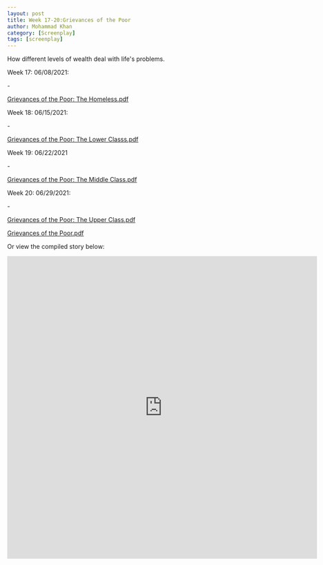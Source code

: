 ```yaml
---
layout: post
title: Week 17-20:Grievances of the Poor
author: Mohammad Khan
category: [Screenplay]
tags: [screenplay]
---
```

How different levels of wealth deal with life's problems.





<p>Week 17: 06/08/2021:</p>
- <p><a href="https://drive.google.com/file/d/18Fn4ht0h-RUmwklgBZzh3X_WDWpy1FmQ/view?usp=sharing">
Grievances of the Poor: The Homeless.pdf</a></p>

<p>Week 18: 06/15/2021:</p>
- <p><a href="https://drive.google.com/file/d/1x-A6aPLBNyw5ddJRB53ssfA1LEU9H6Oo/view?usp=sharing">
Grievances of the Poor: The Lower Classs.pdf</a></p>

<p>Week 19: 06/22/2021</p>
- <p><a href="https://drive.google.com/file/d/1VFoa-AUzu6t6VCh69zWfCFkge3B3P6on/view?usp=sharing">
Grievances of the Poor: The Middle Class.pdf</a></p>

<p>Week 20: 06/29/2021:</p>
- <p><a href="https://drive.google.com/file/d/1HIeoS1vKh00ANPnARFEDJ2JOl4wX5p5y/view?usp=sharing">
Grievances of the Poor: The Upper Class.pdf</a></p>

<p><a href="https://drive.google.com/file/d/1QLN6pZO463aRhtZ81UH_Sjhy0q9Hm6ye/view?usp=sharing">
Grievances of the Poor.pdf</a></p>

Or view the compiled story below: 
<!-- <embed src="https://drive.google.com/file/d/1QLN6pZO463aRhtZ81UH_Sjhy0q9Hm6ye/view?usp=sharing" width="800px" height="2100px" /> -->
<iframe
src="https://drive.google.com/file/d/1QLN6pZO463aRhtZ81UH_Sjhy0q9Hm6ye/view?usp=sharing&embedded=true"
style="width:718px; height:700px;" frameborder="0"></iframe>

